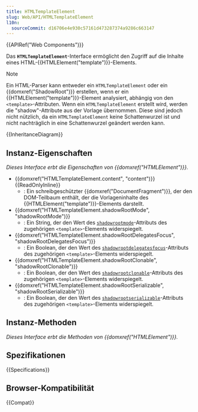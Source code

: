 ```yaml
---
title: HTMLTemplateElement
slug: Web/API/HTMLTemplateElement
l10n:
  sourceCommit: d16706e4e930c57161d473287374a9286c663147
---
```


{{APIRef("Web Components")}}

Das **`HTMLTemplateElement`**-Interface ermöglicht den Zugriff auf die Inhalte eines HTML-{{HTMLElement("template")}}-Elements.

> [!NOTE]
> Ein HTML-Parser kann entweder ein `HTMLTemplateElement` oder ein {{domxref("ShadowRoot")}} erstellen, wenn er ein {{HTMLElement("template")}}-Element analysiert, abhängig von den `<template>`-Attributen.
> Wenn ein `HTMLTemplateElement` erstellt wird, werden die "shadow"-Attribute aus der Vorlage übernommen.
> Diese sind jedoch nicht nützlich, da ein `HTMLTemplateElement` keine Schattenwurzel ist und nicht nachträglich in eine Schattenwurzel geändert werden kann.

{{InheritanceDiagram}}

## Instanz-Eigenschaften

_Dieses Interface erbt die Eigenschaften von {{domxref("HTMLElement")}}._

- {{domxref("HTMLTemplateElement.content", "content")}} {{ReadOnlyInline}}
  - : Ein schreibgeschützter {{domxref("DocumentFragment")}}, der den DOM-Teilbaum enthält, der die Vorlageninhalte des {{HTMLElement("template")}}-Elements darstellt.
- {{domxref("HTMLTemplateElement.shadowRootMode", "shadowRootMode")}}
  - : Ein String, der den Wert des [`shadowrootmode`](/de/docs/Web/HTML/Element/template#shadowrootmode)-Attributs des zugehörigen `<template>`-Elements widerspiegelt.
- {{domxref("HTMLTemplateElement.shadowRootDelegatesFocus", "shadowRootDelegatesFocus")}}
  - : Ein Boolean, der den Wert des [`shadowrootdelegatesfocus`](/de/docs/Web/HTML/Element/template#shadowrootdelegatesfocus)-Attributs des zugehörigen `<template>`-Elements widerspiegelt.
- {{domxref("HTMLTemplateElement.shadowRootClonable", "shadowRootClonable")}}
  - : Ein Boolean, der den Wert des [`shadowrootclonable`](/de/docs/Web/HTML/Element/template#shadowrootclonable)-Attributs des zugehörigen `<template>`-Elements widerspiegelt.
- {{domxref("HTMLTemplateElement.shadowRootSerializable", "shadowRootSerializable")}}
  - : Ein Boolean, der den Wert des [`shadowrootserializable`](/de/docs/Web/HTML/Element/template#shadowrootserializable)-Attributs des zugehörigen `<template>`-Elements widerspiegelt.

## Instanz-Methoden

_Dieses Interface erbt die Methoden von {{domxref("HTMLElement")}}._

## Spezifikationen

{{Specifications}}

## Browser-Kompatibilität

{{Compat}}
